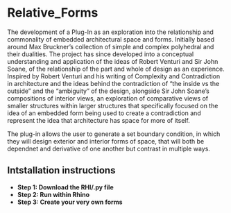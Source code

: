 # Relative_Forms

The development of a Plug-In as an exploration into the relationship and commonality of embedded architectural space and forms. Initially based around Max Bruckner’s collection of simple and complex polyhedral and their dualities. The project has since developed into a conceptual understanding and application of the ideas of Robert Venturi and Sir John Soane, of the relationship of the part and whole of design as an experience. Inspired by Robert Venturi and his writing of Complexity and Contradiction in architecture and the ideas behind the contradiction of “the inside vs the outside” and the “ambiguity” of the design, alongside Sir John Soane’s compositions of interior views, an exploration of comparative views of smaller structures within larger structures that specifically focused on the idea of an embedded form being used to create a contradiction and represent the idea that architecture has space for more of itself.

The plug-in allows the user to generate a set boundary condition, in which they will design exterior and interior forms of space, that will both be dependnet and derivative of one another but contrast in multiple ways.  

## Intstallation instructions

- **Step 1: Download the RHI/.py file** 
- **Step 2: Run within Rhino** 
- **Step 3: Create your very own forms**
